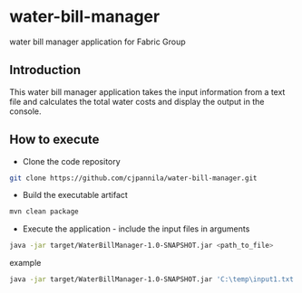 # water-bill-manager
water bill manager application for Fabric Group

## Introduction
This water bill manager application takes the input information from a text file and calculates the total water costs and display the output in the console.

## How to execute
- Clone the code repository
```sh
git clone https://github.com/cjpannila/water-bill-manager.git
```
- Build the executable artifact
```sh
mvn clean package
```
- Execute the application - include the input files in arguments
```sh
java -jar target/WaterBillManager-1.0-SNAPSHOT.jar <path_to_file>
```
example
```sh
java -jar target/WaterBillManager-1.0-SNAPSHOT.jar 'C:\temp\input1.txt' 'C:\temp\input2.txt'
```